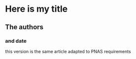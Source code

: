 # Here is my title
## The authors
### and date

this version is the same article adapted to PNAS requirements 
